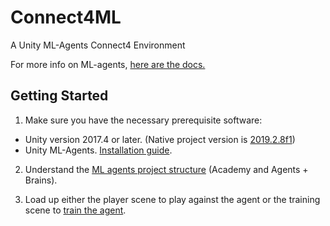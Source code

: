 # Connect4ML
A Unity ML-Agents Connect4 Environment

For more info on ML-agents, [here are the docs.](https://github.com/Unity-Technologies/ml-agents/tree/master/docs)

## Getting Started
  1. Make sure you have the necessary prerequisite software:
  * Unity version 2017.4 or later. (Native project version is [2019.2.8f1](https://unity3d.com/unity/whats-new/2019.2.8))
  * Unity ML-Agents. [Installation guide](https://github.com/Unity-Technologies/ml-agents/blob/master/docs/Installation.md).
  
  2. Understand the [ML agents project structure](https://github.com/Unity-Technologies/ml-agents/blob/master/docs/ML-Agents-Overview.md#key-components) (Academy and Agents + Brains).
  
  3. Load up either the player scene to play against the agent or the training scene to [train the agent](https://github.com/Unity-Technologies/ml-agents/blob/master/docs/Training-ML-Agents.md).
